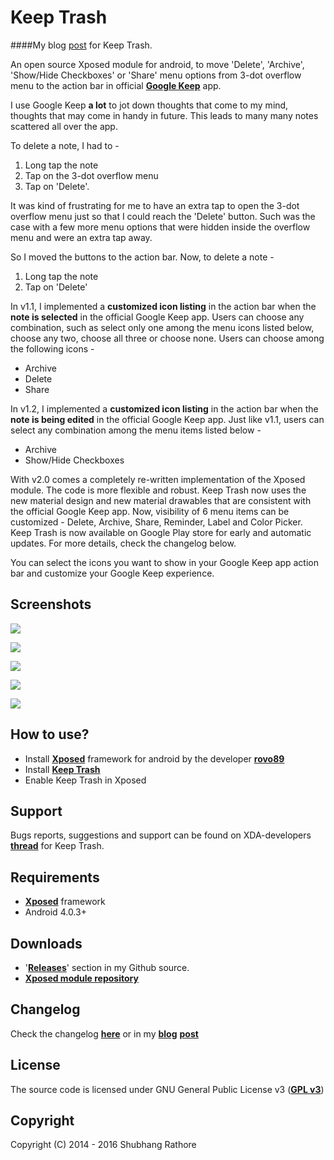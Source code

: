Keep Trash
===

####My blog [post](http://blog.shubhangrathore.com/keep-trash/index.html) for Keep Trash.

An open source Xposed module for android, to move 'Delete', 'Archive', 'Show/Hide Checkboxes' or 'Share' menu options from 3-dot overflow menu to the action bar in official **[Google Keep](https://play.google.com/store/apps/details?id=com.google.android.keep)** app.

I use Google Keep **a lot** to jot down thoughts that come to my mind, thoughts that may come in handy in future. This leads to many many notes scattered all over the app.

To delete a note, I had to - 

1. Long tap the note
2. Tap on the 3-dot overflow menu
3. Tap on 'Delete'.

It was kind of frustrating for me to have an extra tap to open the 3-dot overflow menu just so that I could reach the 'Delete' button. Such was the case with a few more menu options that were hidden inside the overflow menu and were an extra tap away.

So I moved the buttons to the action bar. Now, to delete a note - 

1. Long tap the note
2. Tap on 'Delete'

In v1.1, I implemented a **customized icon listing** in the action bar when the **note is selected** in the official Google Keep app. Users can choose any combination, such as select only one among the menu icons listed below, choose any two, choose all three or choose none. Users can choose among the following icons -

- Archive
- Delete
- Share

In v1.2, I implemented a **customized icon listing** in the action bar when the **note is being edited** in the official Google Keep app. Just like v1.1, users can select any combination among the menu items listed below - 

- Archive
- Show/Hide Checkboxes

With v2.0 comes a completely re-written implementation of the Xposed module. The code is more flexible and robust. Keep Trash now uses the new material design and new material drawables that are consistent with the official Google Keep app. Now, visibility of 6 menu items can be customized - Delete, Archive, Share, Reminder, Label and Color Picker. Keep Trash is now available on Google Play store for early and automatic updates. For more details, check the changelog below.

You can select the icons you want to show in your Google Keep app action bar and customize your Google Keep experience.


Screenshots
---

![](https://raw.githubusercontent.com/xenon92/blog/gh-pages/content/images/2016/06/play_store_1.jpg?raw=true)

![](https://raw.githubusercontent.com/xenon92/blog/gh-pages/content/images/2016/06/play_store_2.jpg?raw=true)

![](https://raw.githubusercontent.com/xenon92/blog/gh-pages/content/images/2016/06/play_store_3.jpg?raw=true)

![](https://raw.githubusercontent.com/xenon92/blog/gh-pages/content/images/2016/06/play_store_4.jpg?raw=true)

![](https://raw.githubusercontent.com/xenon92/blog/gh-pages/content/images/2016/06/play_store_5.jpg?raw=true)


How to use?
---

- Install **[Xposed](http://repo.xposed.info/)** framework for android by the developer **[rovo89](https://github.com/rovo89)**
- Install **[Keep Trash](http://repo.xposed.info/module/com.shubhangrathore.xposed.keeptrash)**
- Enable Keep Trash in Xposed

Support
---

Bugs reports, suggestions and support can be found on XDA-developers **[thread](http://forum.xda-developers.com/xposed/modules/mod-trash-t2812589)** for Keep Trash.

Requirements
---

- **[Xposed](http://repo.xposed.info/)** framework
- Android 4.0.3+

Downloads
---

- '**[Releases](https://github.com/xenon92/xposed-keep-trash/releases)**' section in my Github source.
- **[Xposed module repository](http://repo.xposed.info/module/com.shubhangrathore.xposed.keeptrash)**

Changelog
---

Check the changelog **[here](https://github.com/xenon92/xposed-keep-trash/blob/master/CHANGELOG.md)** or in my **[blog](http://blog.shubhangrathore.com/)** **[post](http://blog.shubhangrathore.com/keep-trash/index.html)**

License
---

The source code is licensed under GNU General Public License v3 (**[GPL v3](https://github.com/xenon92/xposed-keep-trash/blob/master/LICENSE)**)


Copyright
---

Copyright (C) 2014 - 2016 Shubhang Rathore
